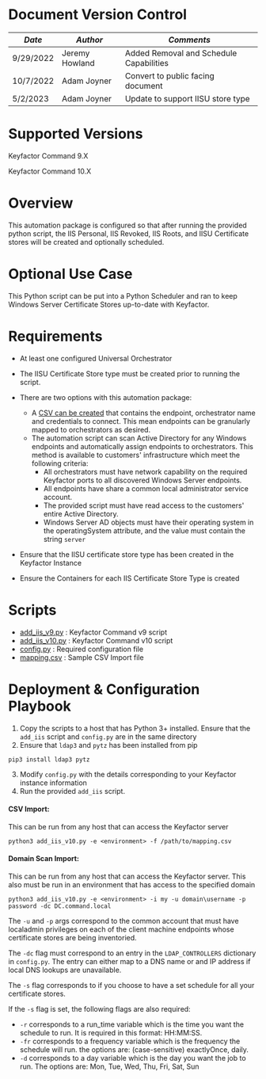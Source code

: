 # **Document Version Control**

| **_Date_** | **_Author_** | **_Comments_** |
|--|--|--|
| 9/29/2022 | Jeremy Howland | Added Removal and Schedule Capabilities |
| 10/7/2022 | Adam Joyner | Convert to public facing document | 
| 5/2/2023 | Adam Joyner | Update to support IISU store type |


# **Supported Versions**

Keyfactor Command 9.X 

Keyfactor Command 10.X

# **Overview**
This automation package is configured so that after running the provided python script, the IIS Personal, IIS Revoked, IIS Roots, and IISU Certificate stores will be created and optionally scheduled.

# **Optional Use Case**
This Python script can be put into a Python Scheduler and ran to keep Windows Server Certificate Stores up-to-date with Keyfactor.

# **Requirements**

* At least one configured Universal Orchestrator

* The IISU Certificate Store type must be created prior to running the script.

* There are two options with this automation package: 

   * A [CSV can be created](mapping.csv) that contains the endpoint, orchestrator name and credentials to connect. This mean endpoints can be granularly mapped to orchestrators as desired. 
   * The automation script can scan Active Directory for any Windows endpoints and automatically assign endpoints to orchestrators. This method is available to customers' infrastructure which meet the following criteria: 
     *   All orchestrators must have network capability on the required Keyfactor ports to all discovered Windows Server endpoints.
     *   All endpoints have share a common local administrator service account.
     *   The provided script must have read access to the customers' entire Active Directory.
     *   Windows Server AD objects must have their operating system in the operatingSystem attribute, and the value must contain the string `server`
* Ensure that the IISU certificate store type has been created in the Keyfactor Instance
* Ensure the Containers for each IIS Certificate Store Type is created

# **Scripts**
 * [add_iis_v9.py](add_iis_v9.py) : Keyfactor Command v9 script
 * [add_iis_v10.py](add_iis_v10.py) : Keyfactor Command v10 script
 * [config.py](config.py) : Required configuration file
 * [mapping.csv](mapping.csv) : Sample CSV Import file

# **Deployment & Configuration Playbook**

1.  Copy the scripts to a host that has Python 3+ installed. Ensure that the `add_iis` script and `config.py` are in the same directory
2.  Ensure that `ldap3` and `pytz` has been installed from pip
```
pip3 install ldap3 pytz
``` 
3. Modify `config.py` with the details corresponding to your Keyfactor instance information
4. Run the provided `add_iis` script. 
#### **CSV Import:**
This can be run from any host that can access the Keyfactor server
```
python3 add_iis_v10.py -e <environment> -f /path/to/mapping.csv
```

#### **Domain Scan Import:**
This can be run from any host that can access the Keyfactor server. This also must be run in an environment that has access to the specified domain
```
python3 add_iis_v10.py -e <environment> -i my -u domain\username -p password -dc DC.command.local
```
The `-u` and `-p` args correspond to the common account that must have localadmin privileges on each of the client machine endpoints whose certificate stores are being inventoried.

The `-dc` flag must correspond to an entry in the `LDAP_CONTROLLERS` dictionary in `config.py`. The entry can either map to a DNS name or and IP address if local DNS lookups are unavailable.

The `-s` flag corresponds to if you choose to have a set schedule for all your certificate stores.

If the `-s` flag is set, the following flags are also required: 
* `-r` corresponds to a run_time variable which is the time you want the schedule to run.  It is required in this format: HH:MM:SS.
* `-fr` corresponds to a frequency variable which is the frequency the schedule will run.  the  options are: (case-sensitive) exactlyOnce, daily.
* `-d` corresponds to a day variable which is the day you want the job to run.  The options are: Mon, Tue, Wed, Thu, Fri, Sat, Sun

